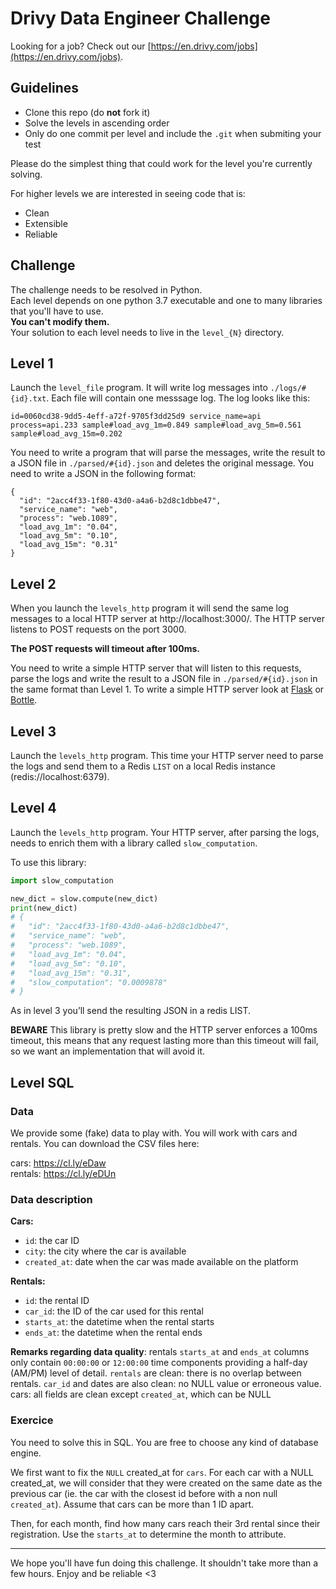 # Drivy Data Engineer Challenge

Looking for a job? Check out our [https://en.drivy.com/jobs](https://en.drivy.com/jobs).

## Guidelines
- Clone this repo (do **not** fork it)
- Solve the levels in ascending order
- Only do one commit per level and include the `.git` when submiting your test

Please do the simplest thing that could work for the level you're currently solving.

For higher levels we are interested in seeing code that is:

- Clean
- Extensible
- Reliable

## Challenge

The challenge needs to be resolved in Python.  
Each level depends on one python 3.7 executable and one to many libraries that you'll have to use.  
**You can't modify them.**  
Your solution to each level needs to live in the `level_{N}` directory.

## Level 1

Launch the `level_file` program.
It will write log messages into `./logs/#{id}.txt`.
Each file will contain one messsage log. The log looks like this:

```
id=0060cd38-9dd5-4eff-a72f-9705f3dd25d9 service_name=api process=api.233 sample#load_avg_1m=0.849 sample#load_avg_5m=0.561 sample#load_avg_15m=0.202
```

You need to write a program that will parse the messages, write the result to a JSON file in `./parsed/#{id}.json` and deletes the original message.
You need to write a JSON in the following format:

```
{
  "id": "2acc4f33-1f80-43d0-a4a6-b2d8c1dbbe47",
  "service_name": "web",
  "process": "web.1089",
  "load_avg_1m": "0.04",
  "load_avg_5m": "0.10",
  "load_avg_15m": "0.31"
}
```

## Level 2

When you launch the `levels_http` program it will send the same log messages to a local HTTP server at http://localhost:3000/.
The HTTP server listens to POST requests on the port 3000.

**The POST requests will timeout after 100ms.**

You need to write a simple HTTP server that will listen to this requests, parse the logs and write the result to a JSON file in `./parsed/#{id}.json` in the same format than Level 1.
To write a simple HTTP server look at [Flask](http://flask.pocoo.org/) or [Bottle](https://bottlepy.org/docs/dev/).

## Level 3

Launch the `levels_http` program.
This time your HTTP server need to parse the logs and send them to a Redis `LIST` on a local Redis instance (redis://localhost:6379).

## Level 4

Launch the `levels_http` program.
Your HTTP server, after parsing the logs, needs to enrich them with a library called `slow_computation`.

To use this library:

```python
import slow_computation

new_dict = slow.compute(new_dict)
print(new_dict)
# {
#   "id": "2acc4f33-1f80-43d0-a4a6-b2d8c1dbbe47",
#   "service_name": "web",
#   "process": "web.1089",
#   "load_avg_1m": "0.04",
#   "load_avg_5m": "0.10",
#   "load_avg_15m": "0.31",
#   "slow_computation": "0.0009878"
# }
```

As in level 3 you’ll send the resulting JSON in a redis LIST.  

**BEWARE** This library is pretty slow and the HTTP server enforces a 100ms timeout, this means that any request lasting more than this timeout will fail, so we want an implementation that will avoid it.

## Level SQL

### Data

We provide some (fake) data to play with. You will work with cars and rentals. You can download the CSV files here:

cars: https://cl.ly/eDaw  
rentals: https://cl.ly/eDUn

### Data description

**Cars:**

- `id`: the car ID
- `city`: the city where the car is available
- `created_at`: date when the car was made available on the platform

**Rentals:**

- `id`: the rental ID
- `car_id`: the ID of the car used for this rental
- `starts_at`: the datetime when the rental starts
- `ends_at`: the datetime when the rental ends

**Remarks regarding data quality**: rentals `starts_at` and `ends_at` columns only contain `00:00:00` or `12:00:00` time components providing a half-day (AM/PM) level of detail. `rentals` are clean: there is no overlap between rentals. `car_id` and dates are also clean: no NULL value or erroneous value. cars: all fields are clean except `created_at`, which can be NULL

### Exercice

You need to solve this in SQL. You are free to choose any kind of database engine.

We first want to fix the `NULL` created_at for `cars`. For each car with a NULL created_at, we will consider that they were created on the same date as the previous car (ie. the car with the closest id before with a non null `created_at`). Assume that cars can be more than 1 ID apart.

Then, for each month, find how many cars reach their 3rd rental since their registration. Use the `starts_at` to determine the month to attribute.

-------

We hope you'll have fun doing this challenge. It shouldn't take more than a few hours. Enjoy and be reliable <3


